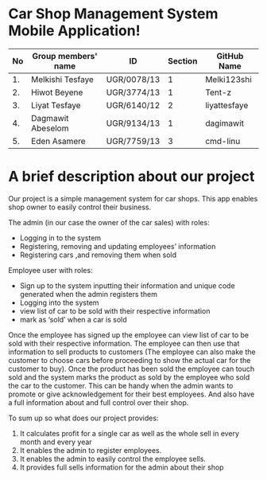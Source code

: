 # Car Shop Management System Mobile Application!

| No |Group members' name |ID            |Section  |GitHub Name  | 
|----|--------------------|------------- |---------|-------------|
| 1. | Melkishi Tesfaye   | UGR/0078/13  | 1       | Melki123shi |
| 2. | Hiwot Beyene       | UGR/3774/13  | 1       | Tent-z      |
| 3. | Liyat Tesfaye      | UGR/6140/12  | 2       | liyattesfaye|
| 4. | Dagmawit Abeselom  | UGR/9134/13  | 1       | dagimawit   |
| 5. | Eden Asamere       | UGR/7759/13  | 3       | cmd-linu    |

# A brief description about our project

Our project is a simple management system for car shops. This app enables shop owner to easily control their business.

The admin (in our case the owner of the car sales) with roles:
*	Logging in to the system
* Registering, removing and updating employees’ information 
*	Registering cars ,and removing them when sold

Employee user with roles:

*	Sign up to the system inputting their information and unique code generated when the admin registers them
*	Logging into the system 
*	view list of car to be sold with their respective information
*	mark as ‘sold’ when a car is sold

Once the employee has signed up the employee can view list of car to be sold with their respective information. The employee can then use that information to sell products to customers (The employee can also make the customer to choose cars before proceeding to show the actual car for the customer to buy). Once the product has been sold the employee can touch sold and the system marks the product as sold by the employee who sold the car to the customer. This can be handy when the admin wants to promote or give acknowledgement for their best employees. And also have a full information about and full control over their shop.

To sum up so what does our project provides:
1. It calculates profit for a single car as well as the whole sell in every month and every year
2. It enables the admin to register employees.
3. It enables the admin to easily control the employee sells. 
4. It provides full sells information for the admin about their shop

